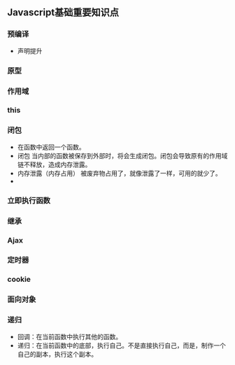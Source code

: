 ## Javascript基础重要知识点

### 预编译
- 声明提升

### 原型

### 作用域

### this



### 闭包
- 在函数中返回一个函数。
- 闭包
    当内部的函数被保存到外部时，将会生成闭包。闭包会导致原有的作用域链不释放，造成内存泄露。
- 内存泄露（内存占用）
    被废弃物占用了，就像泄露了一样，可用的就少了。
- 

### 立即执行函数


### 继承

### Ajax

### 定时器

### cookie

### 面向对象

### 递归
- 回调：在当前函数中执行其他的函数。
- 递归：在当前函数中的底部，执行自己。不是直接执行自己，而是，制作一个自己的副本，执行这个副本。

